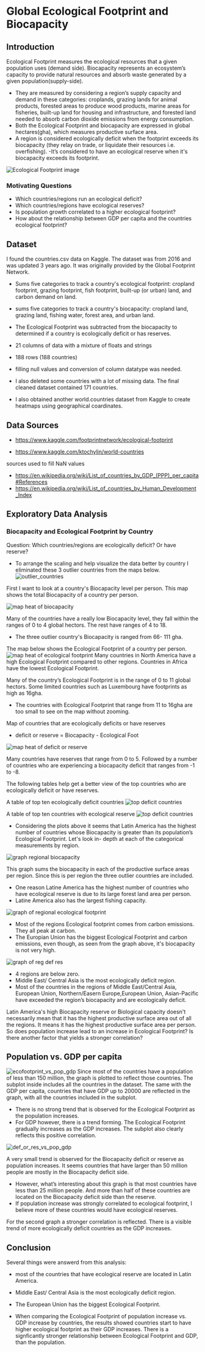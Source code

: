 # Global Ecological Footprint and Biocapacity

## Introduction

Ecological Footprint measures the ecological resources that a given population uses (demand side). Biocapacity represents an ecosystem’s capacity to provide natural resources and absorb waste generated by a given population(supply-side).
- They are measured by considering a region’s supply capacity and demand in these categories: croplands, grazing lands for animal products, forested areas to produce wood products, marine areas for fisheries, built-up land for housing and infrastructure, and forested land needed to absorb carbon dioxide emissions from energy consumption.
- Both the Ecological Footprint and biocapacity are expressed in global hectares(gha), which measures productive surface area.
- A region is considered ecologically deficit when the footprint exceeds its biocapacity (they relay on trade, or liquidate their resources i.e. overfishing).
-It’s considered to have an ecological reserve when it's biocapacity exceeds its footprint.



![Ecological Footprint image](images/footprint-labeled-crop.jpg)



### Motivating Questions 


* Which countries/regions run an ecological deficit?
* Which countries/regions have ecological reserves?
* Is population growth correlated to a higher ecological footprint?
* How about the relationship between GDP per capita and the countries ecological footprint?




## Dataset 

I found the countries.csv data on Kaggle. The dataset was from 2016 and was updated 3 years ago. It was originally provided by the Global Footprint Network.

* Sums five categories to track a country's ecological footprint: cropland footprint, grazing footprint, fish footprint, built-up (or urban) land, and carbon demand on land.
* sums five categories to track a country's biocapacity: cropland land, grazing land, fishing water, forest area, and urban land.

* The Ecological Footprint was subtracted from the biocapacity to determined if a country is ecologically deficit or has reserves.
* 21 columns of data with a mixture of floats and strings
* 188 rows (188 countries)
* filling null values and conversion of column datatype was needed.
* I also deleted some countries with a lot of missing data. The final cleaned dataset contained 171 countries. 

* I also obtained another world.countries dataset from Kaggle to create heatmaps using geographical coardinates. 

## Data Sources
* https://www.kaggle.com/footprintnetwork/ecological-footprint

* https://www.kaggle.com/ktochylin/world-countries


sources used to fill NaN values
* https://en.wikipedia.org/wiki/List_of_countries_by_GDP_(PPP)_per_capita#References
* https://en.wikipedia.org/wiki/List_of_countries_by_Human_Development_Index


## Exploratory Data Analysis

### Biocapacity and Ecological Footprint by Country

Question: Which countries/regions are ecologically deficit? Or have reserve?
* To arrange the scaling and help visualize the data better by country I eliminated these 3 outlier countries from the maps below. 
![outlier_countries](images/outlier_countries.png)

First I want to look at a country's Biocapacity level per person. This map shows the total Biocapacity of a country per person.
  
![map heat of biocapacity](images/Biocap.png)

Many of the countries have a really low Biocapacity level, they fall within the ranges of 0 to 4 global hectors. The rest have ranges of 4 to 18. 
* The three outlier country's Biocapacity is ranged from 66- 111 gha.



The map below shows the Ecological Footprint of a country per person. 
![map heat of ecological footprint](images/EcoFP.png)
Many countries in North America have a high Ecological Footprint compared to other regions. Countries in Africa have the lowest Ecological Footprint.

Many of the country’s Ecological Footprint is in the range of 0 to 11 global hectors. Some limited countries such as Luxembourg have footprints as high as 16gha.
* The countries with Ecological Footprint that range from 11 to 16gha are too small to see on the map without zooming.

Map of countries that are ecologically deficits or have reserves
* deficit or reserve = Biocapacity - Ecological Foot
 

![map heat of deficit or reserve](images/bioDEFres.png)

Many countries have reserves that range from 0 to 5. Followed by a number of countries who are experiencing a biocapacity deficit that ranges from -1 to -8.

The following tables help get a better view of the top countries who are ecologically deficit or have reserves. 

A table of top ten ecologically deficit countries 
![top deficit countries](images/topten_def.png)


A table of top ten countries with ecological reserve 
![top deficit countries](images/topten_res.png)


* Considering the plots above it seems that Latin America has the highest number of countries whose Biocapacity is greater than its population’s Ecological Footprint. Let's look in- depth at each of the categorical measurements by region. 


![graph regional biocapacity](images/"region_biocapacity".png)

This graph sums the biocapacity in each of the productive surface areas per region. Since this is per region the three outlier countries are included.
* One reason Latine America has the highest number of countries who have ecological reserve is due to its large forest land area per person.
* Latine America also has the largest fishing capacity.


![graph of regional ecological footprint](images/total_regional_footprint.png)
- Most of the regions Ecological footprint comes from carbon emissions. They all peak at carbon.
- The Europian Union has the biggest Ecological Footprint and carbon emissions, even though, as seen from the graph above, it's biocapacity is not very high. 

![graph of reg def res](images/region_biocap_vs_ecology_demand.png)
- 4 regions are below zero. 
- Middle East/ Central Asia is the most ecologically deficit region. 
- Most of the countries in the regions of Middle East/Central Asia, European Union, Northern/Easern Europe,European Union, Asian-Pacific have exceeded the region’s biocapacity and are ecologically deficit.

Latin America's high Biocapacity reserve or Biological capacity doesn't necessarily mean that it has the highest productive surface area out of all the regions. It means it has the highest productive surface area per person. So does population increase lead to an increase in Ecological Footprint? Is there another factor that yields a stronger correlation?

## Population vs. GDP per capita 

![ecofootprint_vs_pop_gdp](images/test3.png)
Since most of the countries have a population of less than 150 million, the graph is plotted to reflect those countries. The subplot inside includes all the countries in the dataset. The same with the GDP per capita, countries that have GDP up to 20000 are reflected in the graph, with all the countries included in the subplot.

* There is no strong trend that is observed for the Ecological Footprint as the population increases.
* For GDP however, there is a trend forming. The Ecological Footprint gradually increases as the GDP increases. The subplot also clearly reflects this positive correlation.


![def_or_res_vs_pop_gdp](images/test2.png)

A very small trend is observed for the Biocapacity deficit or reserve as population increases. It seems countries that have larger than 50 million people are mostly in the Biocapacity deficit side.
* However, what’s interesting about this graph is that most countries have less than 25 million people. And more than half of these countries are located on the Biocapacity deficit side than the reserve.
* If population increase was strongly correlated to ecological footprint, I believe more of these countries would have ecological reserves.


For the second graph a stronger correlation is reflected. There is a visible trend of more ecologically deficit countries as the GDP increases. 


## Conclusion 
Several things were answerd from this analysis:

* most of the countries that have ecological reserve are located in Latin America. 

* Middle East/ Central Asia is the most ecologically deficit region. 

* The European Union has the biggest Ecological Footprint.

* When comparing the Ecological Footprint of population increase vs. GDP increase by countries, the results showed countries start to have higher ecological footprint as their GDP increases. There is a signficantly stronger relationship between Ecological Footprint and GDP, than the population. 















